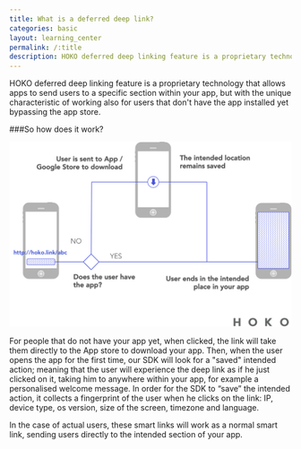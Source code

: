 ```yaml
---
title: What is a deferred deep link?
categories: basic
layout: learning_center
permalink: /:title
description: HOKO deferred deep linking feature is a proprietary technology that allows apps to send users to a specific section within your app, but with the unique characteristic of working also for users that don't have the app installed yet bypassing ...
---
```


HOKO deferred deep linking feature is a proprietary technology that allows apps to send users to a specific section within your app, but with the unique characteristic of working also for users that don't have the app installed yet bypassing the app store.

###So how does it work?

![URL Scheme](/assets/images/deferred-deep-linking.png)

For people that do not have your app yet, when clicked, the link will take them directly to the App store to download your app. Then, when the user opens the app for the first time, our SDK will look for a "saved" intended action; meaning that the user will experience the deep link as if he just clicked on it, taking him to anywhere within your app, for example a personalised welcome message. In order for the SDK to “save” the intended action, it collects a fingerprint of the user when he clicks on the link: IP, device type, os version,  size of the screen, timezone and language.
  
In the case of actual users, these smart links will work as a normal smart link, sending users directly to the intended section of your app.



